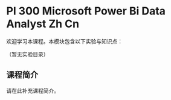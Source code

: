 # Pl 300 Microsoft Power Bi Data Analyst Zh Cn

欢迎学习本课程。本模块包含以下实验与知识点：

（暂无实验目录）

## 课程简介

请在此补充课程简介。
